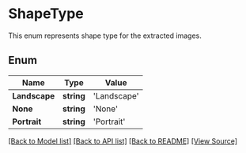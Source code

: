 # ShapeType
This enum represents shape type for the extracted images.

## Enum
Name | Type | Value
------------ | ------------- | -------------
**Landscape** | **string** | 'Landscape'
**None** | **string** | 'None'
**Portrait** | **string** | 'Portrait'
[[Back to Model list]](../README.md#documentation-for-models) [[Back to API list]](../README.md#documentation-for-api-endpoints) [[Back to README]](../README.md) [[View Source]](../src/models/shapeType.ts)

